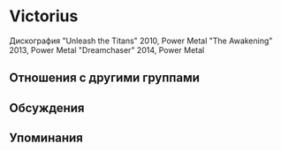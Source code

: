 # Victorius

Дискография
"Unleash the Titans" 2010, Power Metal
"The Awakening" 2013, Power Metal
"Dreamchaser" 2014, Power Metal

## Отношения с другими группами


## Обсуждения


## Упоминания

